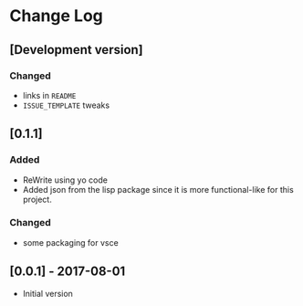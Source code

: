 # Change Log

<!-- ![](icon.png) -->

<!-- 
## Guiding Principles

- Changelogs are for humans, not machines. 
- There should be an entry for every single version.
- The same types of changes should be grouped.
- Versions and sections should be linkable.
- The latest version comes first.
- The release date of each versions is displayed.
- Mention whether you follow Semantic Versioning.

## Types of changes

- `Added` for new features.
- `Changed` for changes in existing functionality.
- `Deprecated` for soon-to-be removed features.
- `Removed` for now removed features.
- `Fixed` for any bug fixes.
- `Security` in case of vulnerabilities. 
-->

## [Development version]

### Changed
- links in `README`
- `ISSUE_TEMPLATE` tweaks

## [0.1.1]

### Added
- ReWrite using yo code
- Added json from the lisp package since it is more functional-like for this project.

### Changed
- some packaging for vsce 

## [0.0.1] - 2017-08-01
- Initial version